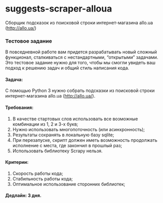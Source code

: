 # suggests-scraper-alloua
Сборщик подсказок из поисковой строки интернет-магазина allo.ua (http://allo.ua/)

### Тестовое задание

В повседневной работе вам придется разрабатывать новый сложный функционал, сталкиваться с нестандартными, “открытыми” задачами.
Это тестовое задание нужно для того, чтобы мы смогли увидеть ваш подход к решению задач и общий стиль написания кода.

#### Задача:
С помощью Python 3 нужно собрать подсказки из поисковой строки интернет-магазина allo.ua (http://allo.ua/).

#### Требования:
1. В качестве стартовых слов использовать все возможные комбинации из 1, 2 и 3-х букв;
2. Нужно использовать многопоточность (или асинхронность);
3. Результаты сохранять в локальную базу sqlite;
4. При перезапуске, скрипт должен иметь возможность продолжать исполнение с места, где закончил в прошлый раз;
5. Использовать библиотеку Scrapy нельзя.

#### Критерии:
1. Скорость работы кода;
2. Стабильность работы кода;
3. Оптимальное использование сторонних библиотек;

#### Дедлайн: 3 дня.
